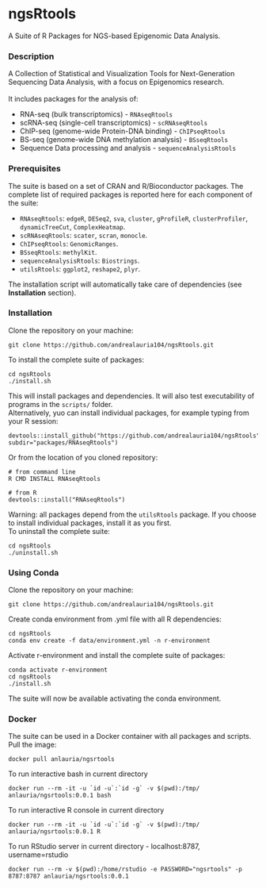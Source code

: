 # ngsRtools
A Suite of R Packages for NGS-based Epigenomic Data Analysis.

### Description
A Collection of Statistical and Visualization Tools for Next-Generation Sequencing Data Analysis, with a focus on Epigenomics research.<br/> 
<br/>
It includes packages for the analysis of:<br/>

- RNA-seq (bulk transcriptomics) - `RNAseqRtools` <br/>
- scRNA-seq (single-cell transcriptomics) - `scRNAseqRtools` <br/>
- ChIP-seq (genome-wide Protein-DNA binding) - `ChIPseqRtools` <br/>
- BS-seq (genome-wide DNA methylation analysis) - `BSseqRtools` <br/>
- Sequence Data processing and analysis - `sequenceAnalysisRtools` <br/>

### Prerequisites
The suite is based on a set of CRAN and R/Bioconductor packages. The complete list of 
required packages is reported here for each component of the suite:<br/>

- `RNAseqRtools`: `edgeR`, `DESeq2`, `sva`, `cluster`, `gProfileR`, `clusterProfiler`, `dynamicTreeCut`, `ComplexHeatmap`.<br/>
- `scRNAseqRtools`: `scater`, `scran`, `monocle`.<br/>
- `ChIPseqRtools`: `GenomicRanges`. <br/>
- `BSseqRtools`: `methylKit`. <br/>
- `sequenceAnalysisRtools`: `Biostrings`. <br/>
- `utilsRtools`: `ggplot2`, `reshape2`, `plyr`. <br/>

The installation script will automatically take care of dependencies (see **Installation** section).

### Installation
Clone the repository on your machine:
```
git clone https://github.com/andrealauria104/ngsRtools.git
```
To install the complete suite of packages:
```
cd ngsRtools
./install.sh
```
This will install packages and dependencies. It will also test executability of programs in the `scripts/` folder.<br/>
Alternatively, yuo can install individual packages, for example typing from your R session:
```
devtools::install_github("https://github.com/andrealauria104/ngsRtools", subdir="packages/RNAseqRtools")
```
Or from the location of you cloned repository: 
```
# from command line
R CMD INSTALL RNAseqRtools

# from R
devtools::install("RNAseqRtools")
```
Warning: all packages depend from the `utilsRtools` package. If you choose to install individual packages, install it as you first.<br/> 
To uninstall the complete suite:
```
cd ngsRtools
./uninstall.sh
```
### Using Conda
Clone the repository on your machine:
```
git clone https://github.com/andrealauria104/ngsRtools.git
```
Create conda environment from .yml file with all R dependencies: 
```
cd ngsRtools
conda env create -f data/environment.yml -n r-environment
```
Activate r-environment and install the complete suite of packages:
```
conda activate r-environment
cd ngsRtools
./install.sh
```
The suite will now be available activating the conda environment.
### Docker
The suite can be used in a Docker container with all packages and scripts. Pull the image:
```
docker pull anlauria/ngsrtools
```
To run interactive bash in current directory
```
docker run --rm -it -u `id -u`:`id -g` -v $(pwd):/tmp/ anlauria/ngsrtools:0.0.1 bash
```
To run interactive R console in current directory
```
docker run --rm -it -u `id -u`:`id -g` -v $(pwd):/tmp/ anlauria/ngsrtools:0.0.1 R
```
To run RStudio server in current directory - localhost:8787, username=rstudio
```
docker run --rm -v $(pwd):/home/rstudio -e PASSWORD="ngsrtools" -p 8787:8787 anlauria/ngsrtools:0.0.1
```
